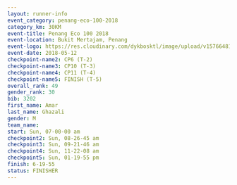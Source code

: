 ```yaml
--- 
layout: runner-info 
event_category: penang-eco-100-2018 
category_km: 30KM 
event-title: Penang Eco 100 2018 
event-location: Bukit Mertajam, Penang 
event-logo: https://res.cloudinary.com/dykbosktl/image/upload/v1576648106/Logo/Logo_lovxhg.jpg 
event-date: 2018-05-12 
checkpoint-name2: CP6 (T-2) 
checkpoint-name3: CP10 (T-3) 
checkpoint-name4: CP11 (T-4) 
checkpoint-name5: FINISH (T-5) 
overall_rank: 49
gender_rank: 30
bib: 3202
first_name: Amar
last_name: Ghazali
gender: M
team_name: 
start: Sun, 07-00-00 am
checkpoint2: Sun, 08-26-45 am
checkpoint3: Sun, 09-21-46 am
checkpoint4: Sun, 11-22-08 am
checkpoint5: Sun, 01-19-55 pm
finish: 6-19-55
status: FINISHER
--- 
```

